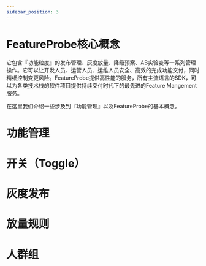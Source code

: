 ```yaml
---
sidebar_position: 3
---
```


# FeatureProbe核心概念

它包含『功能粒度』的发布管理、灰度放量、降级预案、AB实验变等一系列管理操作。它可以让开发人员、运营人员、运维人员安全、高效的完成功能交付，同时精细控制变更风险。FeatureProbe提供高性能的服务，所有主流语言的SDK，可以为各类技术栈的软件项目提供持续交付时代下的最先进的Feature Mangement服务。

在这里我们介绍一些涉及到『功能管理』以及FeatureProbe的基本概念。

# 功能管理

# 开关（Toggle）

# 灰度发布

# 放量规则

# 人群组
